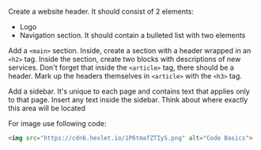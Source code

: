 
Create a website header. It should consist of 2 elements:

  * Logo
  * Navigation section. It should contain a bulleted list with two elements

Add a `<main>` section. Inside, create a section with a header wrapped in an `<h2>` tag. Inside the section, create two blocks with descriptions of new services. Don't forget that inside the `<article>` tag, there should be a header. Mark up the headers themselves in `<article>` with the `<h3>` tag.

Add a sidebar. It's unique to each page and contains text that applies only to that page. Insert any text inside the sidebar. Think about where exactly this area will be located

For image use following code:

```html
<img src="https://cdn6.hexlet.io/1P6tmafZTIy5.png" alt="Code Basics">
```
